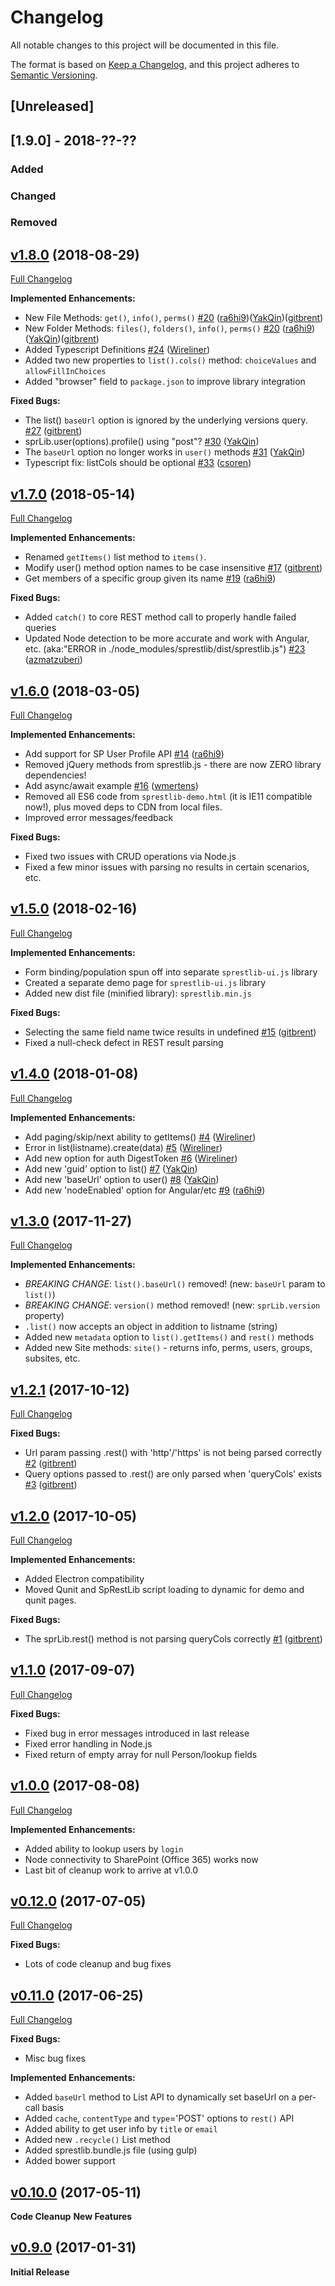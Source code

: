 # Changelog
All notable changes to this project will be documented in this file.

The format is based on [Keep a Changelog](https://keepachangelog.com/en/1.0.0/),
and this project adheres to [Semantic Versioning](https://semver.org/spec/v2.0.0.html).

## [Unreleased]

## [1.9.0] - 2018-??-??
### Added
### Changed
### Removed




## [v1.8.0](https://github.com/gitbrent/sprestlib/tree/v1.8.0) (2018-08-29)
[Full Changelog](https://github.com/gitbrent/sprestlib/compare/v1.7.0...v1.8.0)

**Implemented Enhancements:**
- New File Methods: `get()`, `info()`, `perms()` [\#20](https://github.com/gitbrent/sprestlib/issues/20) ([ra6hi9](https://github.com/ra6hi9))([YakQin](https://github.com/YakQin))([gitbrent](https://github.com/gitbrent))
- New Folder Methods: `files()`, `folders()`, `info()`, `perms()` [\#20](https://github.com/gitbrent/sprestlib/issues/20) ([ra6hi9](https://github.com/ra6hi9))([YakQin](https://github.com/YakQin))([gitbrent](https://github.com/gitbrent))
- Added Typescript Definitions [\#24](https://github.com/gitbrent/sprestlib/issues/24) ([Wireliner](https://github.com/Wireliner))
- Added two new properties to `list().cols()` method: `choiceValues` and `allowFillInChoices`
- Added "browser" field to `package.json` to improve library integration

**Fixed Bugs:**
- The list() `baseUrl` option is ignored by the underlying versions query. [\#27](https://github.com/gitbrent/sprestlib/issues/27) ([gitbrent](https://github.com/gitbrent))
- sprLib.user(options).profile() using "post"? [\#30](https://github.com/gitbrent/sprestlib/issues/30) ([YakQin](https://github.com/YakQin))
- The `baseUrl` option no longer works in `user()` methods [\#31](https://github.com/gitbrent/sprestlib/issues/31) ([YakQin](https://github.com/YakQin))
- Typescript fix: listCols should be optional [\#33](https://github.com/gitbrent/sprestlib/pull/33) ([csoren](https://github.com/csoren))




## [v1.7.0](https://github.com/gitbrent/sprestlib/tree/v1.7.0) (2018-05-14)
[Full Changelog](https://github.com/gitbrent/sprestlib/compare/v1.6.0...v1.7.0)

**Implemented Enhancements:**
- Renamed `getItems()` list method to `items()`.
- Modify user() method option names to be case insensitive [\#17](https://github.com/gitbrent/sprestlib/issues/17) ([gitbrent](https://github.com/gitbrent))
- Get members of a specific group given its name [\#19](https://github.com/gitbrent/sprestlib/issues/19) ([ra6hi9](https://github.com/ra6hi9))

**Fixed Bugs:**
- Added `catch()` to core REST method call to properly handle failed queries
- Updated Node detection to be more accurate and work with Angular, etc. (aka:"ERROR in ./node_modules/sprestlib/dist/sprestlib.js") [\#23](https://github.com/gitbrent/sprestlib/issues/23) ([azmatzuberi](https://github.com/azmatzuberi))




## [v1.6.0](https://github.com/gitbrent/sprestlib/tree/v1.6.0) (2018-03-05)
[Full Changelog](https://github.com/gitbrent/sprestlib/compare/v1.5.0...v1.6.0)

**Implemented Enhancements:**
- Add support for SP User Profile API [\#14](https://github.com/gitbrent/sprestlib/issues/14) ([ra6hi9](https://github.com/ra6hi9))
- Removed jQuery methods from sprestlib.js - there are now ZERO library dependencies!
- Add async/await example [\#16](https://github.com/gitbrent/sprestlib/pull/16) ([wmertens](https://github.com/wmertens))
- Removed all ES6 code from `sprestlib-demo.html` (it is IE11 compatible now!), plus moved deps to CDN from local files.
- Improved error messages/feedback

**Fixed Bugs:**
- Fixed two issues with CRUD operations via Node.js
- Fixed a few minor issues with parsing no results in certain scenarios, etc.




## [v1.5.0](https://github.com/gitbrent/sprestlib/tree/v1.5.0) (2018-02-16)
[Full Changelog](https://github.com/gitbrent/sprestlib/compare/v1.4.0...v1.5.0)

**Implemented Enhancements:**
- Form binding/population spun off into separate `sprestlib-ui.js` library
- Created a separate demo page for `sprestlib-ui.js` library
- Added new dist file (minified library): `sprestlib.min.js`

**Fixed Bugs:**
- Selecting the same field name twice results in undefined [\#15](https://github.com/gitbrent/sprestlib/issues/15) ([gitbrent](https://github.com/gitbrent))
- Fixed a null-check defect in REST result parsing




## [v1.4.0](https://github.com/gitbrent/sprestlib/tree/v1.4.0) (2018-01-08)
[Full Changelog](https://github.com/gitbrent/sprestlib/compare/v1.3.0...v1.4.0)

**Implemented Enhancements:**
- Add paging/skip/next ability to getItems() [\#4](https://github.com/gitbrent/sprestlib/issues/4) ([Wireliner](https://github.com/Wireliner))
- Error in list(listname).create(data) [\#5](https://github.com/gitbrent/sprestlib/issues/5) ([Wireliner](https://github.com/Wireliner))
- Add new option for auth DigestToken [\#6](https://github.com/gitbrent/sprestlib/issues/6) ([Wireliner](https://github.com/Wireliner))
- Add new 'guid' option to list() [\#7](https://github.com/gitbrent/sprestlib/issues/7) ([YakQin](https://github.com/YakQin))
- Add new 'baseUrl' option to user() [\#8](https://github.com/gitbrent/sprestlib/issues/8) ([YakQin](https://github.com/YakQin))
- Add new 'nodeEnabled' option for Angular/etc [\#9](https://github.com/gitbrent/sprestlib/issues/9) ([ra6hi9](https://github.com/ra6hi9))




## [v1.3.0](https://github.com/gitbrent/sprestlib/tree/v1.3.0) (2017-11-27)
[Full Changelog](https://github.com/gitbrent/sprestlib/compare/v1.2.1...v1.3.0)

**Implemented Enhancements:**
- *BREAKING CHANGE*: `list().baseUrl()` removed! (new: `baseUrl` param to `list()`)
- *BREAKING CHANGE*: `version()` method removed! (new: `sprLib.version` property)
- `.list()` now accepts an object in addition to listname (string)
- Added new `metadata` option to `list().getItems()` and `rest()` methods
- Added new Site methods: `site()` - returns info, perms, users, groups, subsites, etc.




## [v1.2.1](https://github.com/gitbrent/sprestlib/tree/v1.2.1) (2017-10-12)
[Full Changelog](https://github.com/gitbrent/sprestlib/compare/v1.2.0...v1.2.1)

**Fixed Bugs:**
- Url param passing .rest() with 'http'/'https' is not being parsed correctly [\#2](https://github.com/gitbrent/sprestlib/issues/2) ([gitbrent](https://github.com/gitbrent))
- Query options passed to .rest() are only parsed when 'queryCols' exists [\#3](https://github.com/gitbrent/sprestlib/issues/3) ([gitbrent](https://github.com/gitbrent))




## [v1.2.0](https://github.com/gitbrent/sprestlib/tree/v1.2.0) (2017-10-05)
[Full Changelog](https://github.com/gitbrent/sprestlib/compare/v1.1.0...v1.2.0)

**Implemented Enhancements:**
- Added Electron compatibility
- Moved Qunit and SpRestLib script loading to dynamic for demo and qunit pages.

**Fixed Bugs:**
- The sprLib.rest() method is not parsing queryCols correctly [\#1](https://github.com/gitbrent/sprestlib/issues/1) ([gitbrent](https://github.com/gitbrent))




## [v1.1.0](https://github.com/gitbrent/sprestlib/tree/v1.1.0) (2017-09-07)
[Full Changelog](https://github.com/gitbrent/sprestlib/compare/v1.0.0...v1.1.0)

**Fixed Bugs:**
- Fixed bug in error messages introduced in last release
- Fixed error handling in Node.js
- Fixed return of empty array for null Person/lookup fields




## [v1.0.0](https://github.com/gitbrent/sprestlib/tree/v1.0.0) (2017-08-08)
[Full Changelog](https://github.com/gitbrent/sprestlib/compare/v0.12.0...v1.0.0)

**Implemented Enhancements:**
- Added ability to lookup users by `login`
- Node connectivity to SharePoint (Office 365) works now
- Last bit of cleanup work to arrive at v1.0.0




## [v0.12.0](https://github.com/gitbrent/sprestlib/tree/v0.12.0) (2017-07-05)
[Full Changelog](https://github.com/gitbrent/sprestlib/compare/v0.11.0...v0.12.0)

**Fixed Bugs:**
- Lots of code cleanup and bug fixes




## [v0.11.0](https://github.com/gitbrent/sprestlib/tree/v0.11.0) (2017-06-25)
[Full Changelog](https://github.com/gitbrent/sprestlib/compare/v0.10.0...v0.11.0)

**Fixed Bugs:**
- Misc bug fixes

**Implemented Enhancements:**
- Added `baseUrl` method to List API to dynamically set baseUrl on a per-call basis
- Added `cache`, `contentType` and `type`='POST' options to `rest()` API
- Added ability to get user info by `title` or `email`
- Added new `.recycle()` List method
- Added sprestlib.bundle.js file (using gulp)
- Added bower support




## [v0.10.0](https://github.com/gitbrent/sprestlib/tree/v1.0.0) (2017-05-11)

**Code Cleanup**
**New Features**




## [v0.9.0](https://github.com/gitbrent/sprestlib/tree/v1.0.0) (2017-01-31)

**Initial Release**
